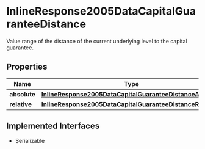 

# InlineResponse2005DataCapitalGuaranteeDistance

Value range of the distance of the current underlying level to the capital guarantee.

## Properties

Name | Type | Description | Notes
------------ | ------------- | ------------- | -------------
**absolute** | [**InlineResponse2005DataCapitalGuaranteeDistanceAbsolute**](InlineResponse2005DataCapitalGuaranteeDistanceAbsolute.md) |  |  [optional]
**relative** | [**InlineResponse2005DataCapitalGuaranteeDistanceRelative**](InlineResponse2005DataCapitalGuaranteeDistanceRelative.md) |  |  [optional]


## Implemented Interfaces

* Serializable


